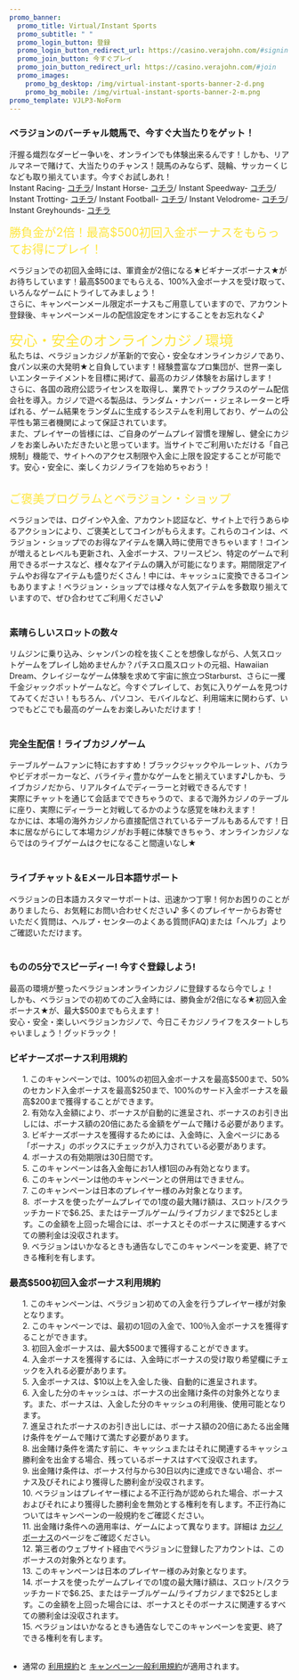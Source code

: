 ```yaml
---
promo_banner:
  promo_title: Virtual/Instant Sports
  promo_subtitle: " "
  promo_login_button: 登録
  promo_login_button_redirect_url: https://casino.verajohn.com/#signin
  promo_join_button: 今すぐプレイ
  promo_join_button_redirect_url: https://casino.verajohn.com/#join
  promo_images:
    promo_bg_desktop: /img/virtual-instant-sports-banner-2-d.png
    promo_bg_mobile: /img/virtual-instant-sports-banner-2-m.png
promo_template: VJLP3-NoForm
---
```

<section id="bf-usps" class="container">
	<div class="row">
		<div id="intro" class="col-12">
			<h3>ベラジョンのバーチャル競馬で、今すぐ大当たりをゲット！</h3>
			<p>汗握る熾烈なダービー争いを、オンラインでも体験出来るんです！しかも、リアルマネーで賭けて、大当たりのチャンス！競馬のみならず、競輪、サッカーくじなども取り揃えています。今すぐお試しあれ！
				<br>Instant Racing-  
					<a href="https://www.verajohn.com/ja/game/instant-racing" onclick="event.preventDefault()">コチラ</a>/ Instant Horse- 
					<a href="https://www.verajohn.com/ja/game/instant-horses" onclick="event.preventDefault()">コチラ</a>/ Instant Speedway- 
					<a href="https://www.verajohn.com/ja/game/instant-speedway" onclick="event.preventDefault()">コチラ</a>/ Instant Trotting- 
					<a href="https://www.verajohn.com/ja/game/instant-trotting" onclick="event.preventDefault()">コチラ</a>/&nbsp;Instant Football-
					<a href="https://www.verajohn.com/ja/game/instant-football" onclick="event.preventDefault()">コチラ</a>/ Instant Velodrome- 
					<a href="https://www.verajohn.com/ja/game/instant-velodrome" onclick="event.preventDefault()">コチラ</a>/ Instant Greyhounds- 
					<a href="https://www.verajohn.com/ja/game/instant-greyhounds" onclick="event.preventDefault()">コチラ</a>
				</p>
			</div>
			<div class="bf-separator col-12"></div>
			<div class="col-12 col-md-6">
				<span style="color: rgb(254, 230, 61); font-size: 1.5em;">勝負金が2倍！最高$500初回入金ボーナスをもらってお得にプレイ！</span>
				<br>
					<p>
						<span style="font-family: -apple-system, BlinkMacSystemFont, &quot;Segoe UI&quot;, Roboto, Oxygen, Ubuntu, Cantarell, &quot;Fira Sans&quot;, &quot;Droid Sans&quot;, &quot;Helvetica Neue&quot;, sans-serif;">ベラジョンでの初回入金時には、軍資金が2倍になる★ビギナーズボーナス★がお待ちしています！最高$500までもらえる、100%入金ボーナスを受け取って、いろんなゲームにトライしてみましょう！
							<br>さらに、キャンペーンメール限定ボーナスもご用意していますので、アカウント登録後、キャンペーンメールの配信設定をオンにすることをお忘れなく♪
								<br>
									<br>
									</span>
									<span style="color: rgb(254, 230, 61); font-size: 1.8em;">安心・安全のオンラインカジノ環境</span>
									<br>私たちは、ベラジョンカジノが革新的で安心・安全なオンラインカジノであり、食パン以来の大発明★と自負しています！経験豊富なプロ集団が、世界一楽しいエンターテイメントを目標に掲げて、最高のカジノ体験をお届けします！
										<br>さらに、各国の政府公認ライセンスを取得し、業界でトップクラスのゲーム配信会社を導入。カジノで遊べる製品は、ランダム・ナンバー・ジェネレーターと呼ばれる、ゲーム結果をランダムに生成するシステムを利用しており、ゲームの公平性も第三者機関によって保証されています。
											<br>また、プレイヤーの皆様には、ご自身のゲームプレイ習慣を理解し、健全にカジノをお楽しみいただきたいと思っています。当サイトでご利用いただける「自己規制」機能で、サイトへのアクセス制限や入金に上限を設定することが可能です。安心・安全に、楽しくカジノライフを始めちゃおう！&nbsp;
												<br>
													<br>
													</p>
													<div>
														<span style="color: rgb(254, 230, 61); font-size: 1.5em;">ご褒美プログラムとベラジョン・ショップ</span>
														<br>
														</div>
														<p>ベラジョンでは、ログインや入金、アカウント認証など、サイト上で行うあらゆるアクションにより、ご褒美としてコインがもらえます。これらのコインは、ベラジョン・ショップでのお得なアイテムを購入時に使用できちゃいます！コインが増えるとレベルも更新され、入金ボーナス、フリースピン、特定のゲームで利用できるボーナスなど、様々なアイテムの購入が可能になります。期間限定アイテムやお得なアイテムも盛りだくさん！中には、キャッシュに変換できるコインもありますよ！ベラジョン・ショップでは様々な人気アイテムを多数取り揃えていますので、ぜひ合わせてご利用ください♪
															<br>
																<br>
																</p>
															</div>
															<div class="col-12 col-md-6">
																<h3>素晴らしいスロットの数々</h3>
																<p>リムジンに乗り込み、シャンパンの栓を抜くことを想像しながら、人気スロットゲームをプレイし始めませんか？パチスロ風スロットの元祖、Hawaiian Dream、クレイジーなゲーム体験を求めて宇宙に旅立つStarburst、さらに一攫千金ジャックポットゲームなど。今すぐプレイして、お気に入りゲームを見つけてみてください！もちろん、パソコン、モバイルなど、利用端末に関わらず、いつでもどこでも最高のゲームをお楽しみいただけます！
																	<br>
																		<br>
																		</p>
																		<h3>完全生配信！ライブカジノゲーム
																			<br>
																			</h3>
																			<p>テーブルゲームファンに特におすすめ！ブラックジャックやルーレット、バカラやビデオポーカーなど、バライティ豊かなゲームをと揃えています♪しかも、ライブカジノだから、リアルタイムでディーラーと対戦できるんです！
																				<br>実際にチャットを通じて会話までできちゃうので、まるで海外カジノのテーブルに座り、実際にディーラーと対戦してるかのような感覚を味わえます！
																					<br>なかには、本場の海外カジノから直接配信されているテーブルもあるんです！日本に居ながらにして本場カジノがお手軽に体験できちゃう、オンラインカジノならではのライブゲームはクセになること間違いなし★
																						<br>
																							<br>
																							</p>
																							<h3>ライブチャット＆Eメール日本語サポート</h3>
																							<p>ベラジョンの日本語カスタマーサポートは、迅速かつ丁寧！何かお困りのことがありましたら、お気軽にお問い合わせください♪ 多くのプレイヤーからお寄せいただく質問は、ヘルプ・センタ―のよくある質問(FAQ)または「ヘルプ」よりご確認いただけます。
																								<br>
																									<br>
																									</p>
																									<h3>ものの5分でスピーディー! 今すぐ登録しよう!
																										<br>
																										</h3>
																										<p>最高の環境が整ったベラジョンオンラインカジノに登録するなら今でしょ！
																											<br>しかも、ベラジョンでの初めてのご入金時には、勝負金が2倍になる★初回入金ボーナス★が、最大$500までもらえます！
																												<br>安心・安全・楽しいベラジョンカジノで、今日こそカジノライフをスタートしちゃいましょう！グッドラック！
																													<br>
																													</p>
																												</div>
																											</div>
																										</section>
																										<section id="terms-anchor" class="container animated fadeIn"></section>
																										<div class="container-fluid pp">
																											<div class="container">
																												<div class="row">
																													<div class="col-12">
																														<div class="payment-providers"></div>
																													</div>
																												</div>
																											</div>
																										</div>
																										<section id="terms" class="container">
																											<div class="row">
																												<div class="col-12">
																													<h3>ビギナーズボーナス利用規約</h3>
																													<ul>1. このキャンペーンでは、100%の初回入金ボーナスを最高$500まで、50%のセカンド入金ボーナスを最高$250まで、100%のサード入金ボーナスを最高$200まで獲得することができます。
																														<br>2. 有効な入金額により、ボーナスが自動的に進呈され、ボーナスのお引き出しには、ボーナス額の20倍にあたる金額をゲームで賭ける必要があります。
																															<br>3.&nbsp;ビギナーズボーナスを獲得するためには、入金時に、入金ページにある「ボーナス」のボックスにチェックが入力されている必要があります。&nbsp;
																																<br>4. ボーナスの有効期限は30日間です。&nbsp;
																																	<br>5. このキャンペーンは各入金毎にお1人様1回のみ有効となります。&nbsp;
																																		<br>6. このキャンペーンは他のキャンペーンとの併用はできません。
																																			<br>7. このキャンペーンは日本のプレイヤー様のみ対象となります。&nbsp;
																																				<br>8.&nbsp;&nbsp;ボーナスを使ったゲームプレイでの1度の最大賭け額は、スロット/スクラッチカードで$6.25、またはテーブルゲーム/ライブカジノまで$25とします。この金額を上回った場合には、ボーナスとそのボーナスに関連するすべての勝利金は没収されます。
																																					<br>9. ベラジョンはいかなるときも通告なしでこのキャンペーンを変更、終了できる権利を有します。
																																					</ul>
																																				</div>
																																			</div>
																																			<div class="bf-separator col-12"></div>
																																			<div class="col-12">
																																				<h3>最高$500初回入金ボーナス利用規約</h3>
																																				<ul>1. このキャンペーンは、ベラジョン初めての入金を行うプレイヤー様が対象となります。
																																					<br>2. このキャンペーンでは、最初の1回の入金で、100％入金ボーナスを獲得することができます。
																																						<br>3. 初回入金ボーナスは、最大$500まで獲得することができます。
																																							<br>4. 入金ボーナスを獲得するには、入金時にボーナスの受け取り希望欄にチェックを入れる必要があります。
																																								<br>5. 入金ボーナスは、$10以上を入金した後、自動的に進呈されます。
																																									<br>6. 入金した分のキャッシュは、ボーナスの出金賭け条件の対象外となります。また、ボーナスは、入金した分のキャッシュの利用後、使用可能となります。
																																										<br>7. 進呈されたボーナスのお引き出しには、ボーナス額の20倍にあたる出金賭け条件をゲームで賭けて満たす必要があります。
																																											<br>8. 出金賭け条件を満たす前に、キャッシュまたはそれに関連するキャッシュ勝利金を出金する場合、残っているボーナスはすべて没収されます。
																																												<br>9. 出金賭け条件は、ボーナス付与から30日以内に達成できない場合、ボーナス及びそれにより獲得した勝利金が没収されます。
																																													<br>10. ベラジョンはプレイヤー様による不正行為が認められた場合、ボーナスおよびそれにより獲得した勝利金を無効とする権利を有します。不正行為についてはキャンペーンの一般規約をご確認ください。
																																														<br>11. 出金賭け条件への適用率は、ゲームによって異なります。詳細は
																																															<a href="https://www.verajohn.com/ja/about/our-casino-bonuses" onclick="event.preventDefault()">カジノボーナス</a>のページをご確認ください。
																																															<br>12. 第三者のウェブサイト経由でベラジョンに登録したアカウントは、このボーナスの対象外となります。
																																																<br>13. このキャンペーンは日本のプレイヤー様のみ対象となります。
																																																	<br>14. ボーナスを使ったゲームプレイでの1度の最大賭け額は、スロット/スクラッチカードで$6.25、またはテーブルゲーム/ライブカジノまで$25とします。この金額を上回った場合には、ボーナスとそのボーナスに関連するすべての勝利金は没収されます。
																																																		<br>15. ベラジョンはいかなるときも通告なしでこのキャンペーンを変更、終了できる権利を有します。
																																																			<br>
																																																				<br>
																																																				</ul>
																																																			</div>
																																																			<ul>
																																																				<li>通常の
																																																					<a href="https://verajohn.com/about/terms-and-conditions">利用規約</a>と
																																																					<a href="https://verajohn.com/about/promotions-terms-and-conditions">キャンペーン一般利用規約</a>が適用されます。
																																																				</li>
																																																			</ul>
																																																		</section>